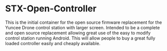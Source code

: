 # STX-Open-Controller
This is the initial container for the open source firmware replacement for the Yuncee Drone control station with larger screen. Intended to be a complete and open source replacement allowing great use of the easy to modify control station running Android. This will allow people to buy a great fully loaded controller easily and cheaply available.
